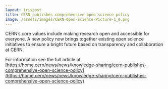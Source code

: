 ```yaml
---
layout: irispost
title: CERN publishes comprehensive open science policy
image: /assets/images/CERN-Open-Science-Picture-1_0.png
---
```


  CERN’s core values include making research open and accessible for everyone. A new policy now brings together existing open science initiatives to ensure a bright future based on transparency and collaboration at CERN. 

  For information see the full article at [https://home.cern/news/news/knowledge-sharing/cern-publishes-comprehensive-open-science-policy](https://home.cern/news/news/knowledge-sharing/cern-publishes-comprehensive-open-science-policy)




